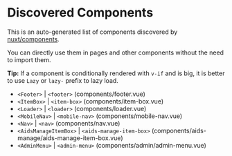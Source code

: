 # Discovered Components

This is an auto-generated list of components discovered by [nuxt/components](https://github.com/nuxt/components).

You can directly use them in pages and other components without the need to import them.

**Tip:** If a component is conditionally rendered with `v-if` and is big, it is better to use `Lazy` or `lazy-` prefix to lazy load.

- `<Footer>` | `<footer>` (components/footer.vue)
- `<ItemBox>` | `<item-box>` (components/item-box.vue)
- `<Loader>` | `<loader>` (components/loader.vue)
- `<MobileNav>` | `<mobile-nav>` (components/mobile-nav.vue)
- `<Nav>` | `<nav>` (components/nav.vue)
- `<AidsManageItemBox>` | `<aids-manage-item-box>` (components/aids-manage/aids-manage-item-box.vue)
- `<AdminMenu>` | `<admin-menu>` (components/admin/admin-menu.vue)
